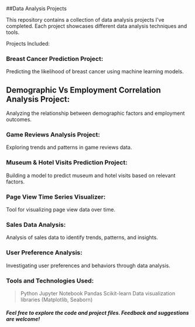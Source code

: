 ##Data Analysis Projects

This repository contains a collection of data analysis projects I've completed. Each project showcases different data analysis techniques and tools.

Projects Included:

### Breast Cancer Prediction Project: 
Predicting the likelihood of breast cancer using machine learning models.
## Demographic Vs Employment Correlation Analysis Project: 
Analyzing the relationship between demographic factors and employment outcomes.
### Game Reviews Analysis Project: 
Exploring trends and patterns in game reviews data.
### Museum & Hotel Visits Prediction Project: 
Building a model to predict museum and hotel visits based on relevant factors.
### Page View Time Series Visualizer: 
Tool for visualizing page view data over time.
### Sales Data Analysis: 
Analysis of sales data to identify trends, patterns, and insights.
### User Preference Analysis: 
Investigating user preferences and behaviors through data analysis.

### Tools and Technologies Used:

> Python
> Jupyter Notebook
> Pandas
> Scikit-learn
> Data visualization libraries (Matplotlib, Seaborn)

##### Feel free to explore the code and project files. Feedback and suggestions are welcome!
